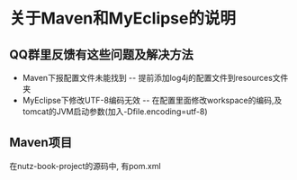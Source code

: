 # 关于Maven和MyEclipse的说明

## QQ群里反馈有这些问题及解决方法

* Maven下报配置文件未能找到 -- 提前添加log4j的配置文件到resources文件夹
* MyEclipse下修改UTF-8编码无效 -- 在配置里面修改workspace的编码,及tomcat的JVM启动参数(加入-Dfile.encoding=utf-8)

## Maven项目

在nutz-book-project的源码中, 有pom.xml